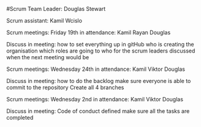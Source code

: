 #Scrum Team Leader:
Douglas Stewart

Scrum assistant:
Kamil Wcislo

Scrum meetings:
Friday 19th
in attendance:
Kamil
Rayan
Douglas

Discuss in meeting:
how to set everything up in gitHub
who is creating the organisation
which roles are going to who for the scrum leaders
discussed when the next meeting would be

Scrum meetings:
Wednesday 24th
in attendance:
Kamil
Viktor
Douglas

Discuss in meeting:
how to do the backlog
make sure everyone is able to commit to the repository
Create all 4 branches


Scrum meetings:
Wednesday 2nd
in attendance:
Kamil
Viktor
Douglas

Discuss in meeting:
Code of conduct defined
make sure all the tasks are completed